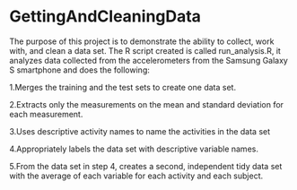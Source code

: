 # GettingAndCleaningData

The purpose of this project is to demonstrate the ability to collect, work with, and clean a data set.
The R script created is called run_analysis.R, it analyzes data collected from the accelerometers from the Samsung Galaxy S smartphone and does the following:

1.Merges the training and the test sets to create one data set.   

2.Extracts only the measurements on the mean and standard deviation for each measurement.   

3.Uses descriptive activity names to name the activities in the data set   

4.Appropriately labels the data set with descriptive variable names.   

5.From the data set in step 4, creates a second, independent tidy data set with the average of each variable for each activity and each subject.
